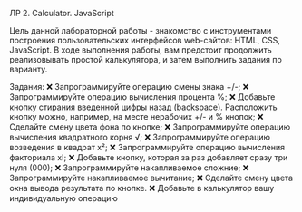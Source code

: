 ЛР 2. Calculator. JavaScript

Цель данной лабораторной работы - знакомство с инструментами построения пользовательских интерфейсов web-сайтов: HTML, CSS, JavaScript. В ходе выполнения работы, вам предстоит продолжить реализовывать простой калькулятора, и затем выполнить задания по варианту.

Задания: 
❌   Запрограммируйте операцию смены знака +/-;
❌  Запрограммируйте операцию вычисления процента %;
❌  Добавьте кнопку стирания введенной цифры назад (backspace). Расположить кнопку можно, например, на месте нерабочих +/- и % кнопок;
❌  Сделайте смену цвета фона по кнопке;
❌  Запрограммируйте операцию вычисления квадратного корня √;
❌  Запрограммируйте операцию возведения в квадрат x²;
❌  Запрограммируйте операцию вычисления факториала x!;
❌  Добавьте кнопку, которая за раз добавляет сразу три нуля (000);
❌  Запрограммируйте накапливаемое сложние;
❌  Запрограммируйте накапливаемое вычитание;
❌  Сделайте смену цвета окна вывода результата по кнопке.
❌  Добавьте в калькулятор вашу индивидуальную операцию
